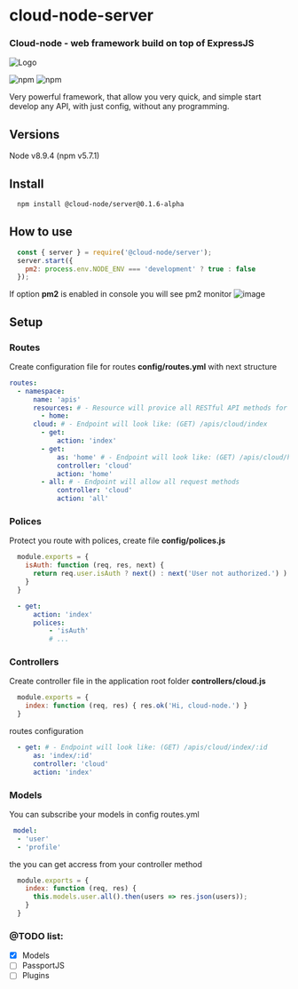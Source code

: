 # cloud-node-server
### Cloud-node - web framework build on top of ExpressJS
![Logo](https://rawgit.com/alexmarch/cloud-node/master/assets/logo-v0.1.svg)

![npm](https://img.shields.io/npm/l/express.svg)
![npm](https://img.shields.io/npm/v/npm.svg)

Very powerful framework, that allow you very quick, and simple start develop any API, with just config, without any programming. 

## Versions
Node v8.9.4 (npm v5.7.1)

## Install
```bash
  npm install @cloud-node/server@0.1.6-alpha
```
## How to use
```javascript
  const { server } = require('@cloud-node/server');
  server.start({
    pm2: process.env.NODE_ENV === 'development' ? true : false
  });
```
If option **pm2** is enabled in console you will see pm2 monitor
![image](https://i.imgur.com/vXp5hI7.png|100)
## Setup
### Routes
Create configuration file for routes **config/routes.yml** with next structure
```yml
routes:
  - namespace:
      name: 'apis'
      resources: # - Resource will provice all RESTful API methods for controller home
        - home:
      cloud: # - Endpoint will look like: (GET) /apis/cloud/index
        - get:
            action: 'index'
        - get:
            as: 'home' # - Endpoint will look like: (GET) /apis/cloud/home
            controller: 'cloud'
            action: 'home'
        - all: # - Endpoint will allow all request methods
            controller: 'cloud'
            action: 'all'
```
### Polices
Protect you route with polices, create file **config/polices.js**
```javascript
  module.exports = {
    isAuth: function (req, res, next) {
      return req.user.isAuth ? next() : next('User not authorized.') ) // Checking if user authorized
    }
  }
```
```yaml
  - get:
      action: 'index'
      polices:
          - 'isAuth'
          # ...
```
### Controllers
Create controller file in the application root folder **controllers/cloud.js**
```javascript
  module.exports = {
    index: function (req, res) { res.ok('Hi, cloud-node.') }
  }
```
routes configuration
```yaml
  - get: # - Endpoint will look like: (GET) /apis/cloud/index/:id
      as: 'index/:id'
      controller: 'cloud'
      action: 'index'
```
### Models
You can subscribe your models in config routes.yml
```yaml
 model: 
  - 'user'
  - 'profile'
```
the you can get accress from your controller method
```javascript
  module.exports = {
    index: function (req, res) { 
      this.models.user.all().then(users => res.json(users));
    }
  }
```
### @TODO list:
- [x] Models
- [ ] PassportJS
- [ ] Plugins
